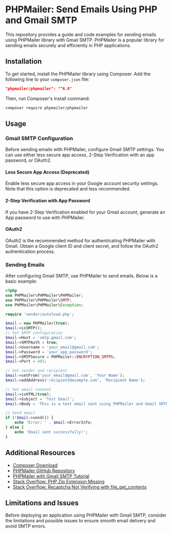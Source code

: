 # PHPMailer: Send Emails Using PHP and Gmail SMTP

This repository provides a guide and code examples for sending emails using PHPMailer library with Gmail SMTP. PHPMailer is a popular library for sending emails securely and efficiently in PHP applications.

## Installation

To get started, install the PHPMailer library using Composer. Add the following line to your `composer.json` file:

```json
"phpmailer/phpmailer": "^6.8"
```

Then, run Composer's install command:

```bash
composer require phpmailer/phpmailer
```

## Usage

### Gmail SMTP Configuration

Before sending emails with PHPMailer, configure Gmail SMTP settings. You can use either less secure app access, 2-Step Verification with an app password, or OAuth2.

#### Less Secure App Access (Deprecated)

Enable less secure app access in your Google account security settings. Note that this option is deprecated and less recommended.

#### 2-Step Verification with App Password

If you have 2-Step Verification enabled for your Gmail account, generate an App password to use with PHPMailer.

#### OAuth2

OAuth2 is the recommended method for authenticating PHPMailer with Gmail. Obtain a Google client ID and client secret, and follow the OAuth2 authentication process.

### Sending Emails

After configuring Gmail SMTP, use PHPMailer to send emails. Below is a basic example:

```php
<?php
use PHPMailer\PHPMailer\PHPMailer;
use PHPMailer\PHPMailer\SMTP;
use PHPMailer\PHPMailer\Exception;

require 'vendor/autoload.php';

$mail = new PHPMailer(true);
$mail->isSMTP();
// Set SMTP configuration
$mail->Host = 'smtp.gmail.com';
$mail->SMTPAuth = true;
$mail->Username = 'your_email@gmail.com';
$mail->Password = 'your_app_password';
$mail->SMTPSecure = PHPMailer::ENCRYPTION_SMTPS;
$mail->Port = 465;

// Set sender and recipient
$mail->setFrom('your_email@gmail.com', 'Your Name');
$mail->addAddress('recipient@example.com', 'Recipient Name');

// Set email content
$mail->isHTML(true);
$mail->Subject = 'Test Email';
$mail->Body = 'This is a test email sent using PHPMailer and Gmail SMTP.';

// Send email
if (!$mail->send()) {
    echo 'Error: ' . $mail->ErrorInfo;
} else {
    echo 'Email sent successfully!';
}
```

## Additional Resources

- [Composer Download](https://getcomposer.org/download/)
- [PHPMailer GitHub Repository](https://github.com/PHPMailer/PHPMailer)
- [PHPMailer with Gmail SMTP Tutorial](https://mailtrap.io/blog/phpmailer-gmail/)
- [Stack Overflow: PHP Zip Extension Missing](https://stackoverflow.com/questions/41274829/php-error-the-zip-extension-and-unzip-command-are-both-missing-skipping)
- [Stack Overflow: Recaptcha Not Verifying with file_get_contents](https://stackoverflow.com/questions/43528882/recaptcha-not-verifying-with-file-get-contents)

## Limitations and Issues

Before deploying an application using PHPMailer with Gmail SMTP, consider the limitations and possible issues to ensure smooth email delivery and avoid SMTP errors.
